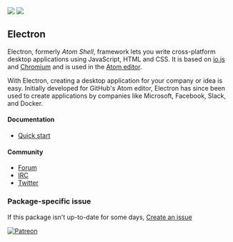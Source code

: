 [![](https://img.shields.io/chocolatey/v/electron?color=green&label=electron)](https://chocolatey.org/packages/electron) [![](https://img.shields.io/chocolatey/dt/electron)](https://chocolatey.org/packages/electron)

## Electron
Electron, formerly _Atom Shell_, framework lets you write cross-platform desktop applications using JavaScript, HTML and CSS. It is based on [io.js](https://chocolatey.org/packages/io.js) and [Chromium](https://chocolatey.org/packages/chromium) and is used in the [Atom editor](https://chocolatey.org/packages/atom).

With Electron, creating a desktop application for your company or idea is easy. Initially developed for GitHub's Atom editor, Electron has since been used to create applications by companies like Microsoft, Facebook, Slack, and Docker.

#### Documentation
* [Quick start](https://github.com/electron/electron/blob/master/docs/tutorial/quick-start.md)

#### Community
* [Forum](https://discuss.atom.io/c/electron)
* [IRC](http://webchat.freenode.net/?nick=username..%26channels=%23atom-shell%26prompt=1)
* [Twitter](https://twitter.com/electronjs)

### Package-specific issue
If this package isn't up-to-date for some days, [Create an issue](https://github.com/tunisiano187/Chocolatey-packages/issues/new/choose)

[![Patreon](https://cdn.jsdelivr.net/gh/tunisiano187/Chocolatey-packages@d15c4e19c709e7148588d4523ffc6dd3cd3c7e5e/icons/patreon.png)](https://www.patreon.com/bePatron?u=39585820)
